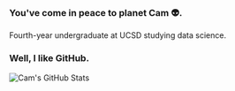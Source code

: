 ### You've come in peace to planet Cam 👽. 

<!--
**camille-004/camille-004** is a ✨ _special_ ✨ repository because its `README.md` (this file) appears on your GitHub profile.

Here are some ideas to get you started:

- 🔭 I’m currently working on ...
- 🌱 I’m currently learning ...
- 👯 I’m looking to collaborate on ...
- 🤔 I’m looking for help with ...
- 💬 Ask me about ...
- 📫 How to reach me: ...
- 😄 Pronouns: ...
- ⚡ Fun fact: ...
-->

Fourth-year undergraduate at UCSD studying data science.

### Well, I like GitHub.
![Cam's GitHub Stats](https://github-readme-stats.vercel.app/api?username=camille-004)
